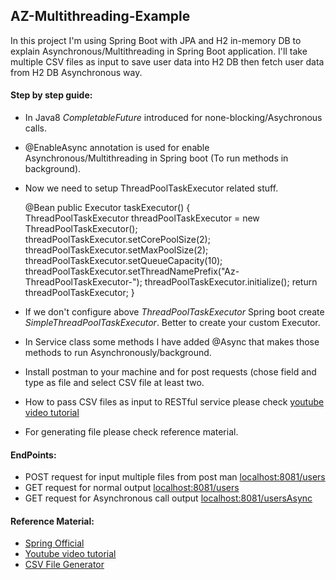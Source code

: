 ## AZ-Multithreading-Example
In this project I'm using Spring Boot with JPA and H2 in-memory DB to explain Asynchronous/Multithreading in Spring Boot application. I'll take multiple CSV files as input to save user data into H2 DB then fetch user data from H2 DB Asynchronous way.


#### Step by step guide:
* In Java8 *CompletableFuture* introduced for none-blocking/Asychronous calls.
* @EnableAsync annotation is used for enable Asynchronous/Multithreading in Spring boot (To run methods in background).
* Now we need to setup ThreadPoolTaskExecutor related stuff.	

	@Bean
	public Executor taskExecutor() {		
		ThreadPoolTaskExecutor threadPoolTaskExecutor = new ThreadPoolTaskExecutor();		
		threadPoolTaskExecutor.setCorePoolSize(2);
		threadPoolTaskExecutor.setMaxPoolSize(2);
		threadPoolTaskExecutor.setQueueCapacity(10);
		threadPoolTaskExecutor.setThreadNamePrefix("Az-ThreadPoolTaskExecutor-");
		threadPoolTaskExecutor.initialize();
		return threadPoolTaskExecutor;
	}
* If we don't configure above *ThreadPoolTaskExecutor* Spring boot create *SimpleThreadPoolTaskExecutor*. Better to create your custom Executor.
* In Service class some methods I have added @Async that makes those methods to run Asynchronously/background.
* Install postman to your machine and for post requests (chose field and type as file and select CSV file at least two.
* How to pass CSV files as input to RESTful service please check [youtube video tutorial](https://youtu.be/3rJBLFA95Io?t=1203) 
* For generating file please check reference material.  
#### EndPoints:
* POST request for input multiple files from post man [localhost:8081/users](localhost:8081/users)
* GET request for normal output [localhost:8081/users](localhost:8081/users)
* GET request for Asynchronous call output [localhost:8081/usersAsync](localhost:8081/usersAsync)

#### Reference Material:
* [Spring Official](https://spring.io/guides/gs/async-method/)
* [Youtube video tutorial](https://www.youtube.com/watch?v=3rJBLFA95Io)
* [CSV File Generator](https://mockaroo.com/)
